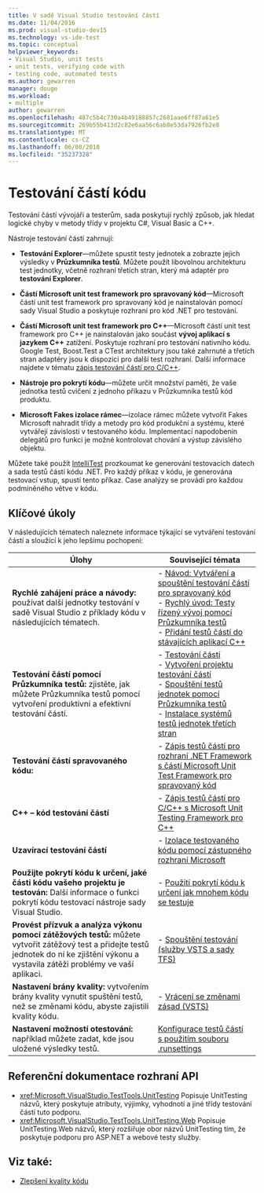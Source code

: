 ```yaml
---
title: V sadě Visual Studio testování částí
ms.date: 11/04/2016
ms.prod: visual-studio-dev15
ms.technology: vs-ide-test
ms.topic: conceptual
helpviewer_keywords:
- Visual Studio, unit tests
- unit tests, verifying code with
- testing code, automated tests
ms.author: gewarren
manager: douge
ms.workload:
- multiple
author: gewarren
ms.openlocfilehash: 487c5b4c730a4b49188857c2681aae6ff87a61e5
ms.sourcegitcommit: 269b55b413d2c82e6aa56c6ab8e53da7926fb2e8
ms.translationtype: MT
ms.contentlocale: cs-CZ
ms.lasthandoff: 06/08/2018
ms.locfileid: "35237328"
---
```

# <a name="unit-test-your-code"></a>Testování částí kódu

Testování částí vývojáři a testerům, sada poskytují rychlý způsob, jak hledat logické chyby v metody třídy v projektu C#, Visual Basic a C++.

Nástroje testování částí zahrnují:

* **Testování Explorer**&mdash;můžete spustit testy jednotek a zobrazte jejich výsledky v **Průzkumníka testů**. Můžete použít libovolnou architekturu test jednotky, včetně rozhraní třetích stran, který má adaptér pro **testování Explorer**.

* **Částí Microsoft unit test framework pro spravovaný kód**&mdash;Microsoft částí unit test framework pro spravovaný kód je nainstalován pomocí sady Visual Studio a poskytuje rozhraní pro kód .NET pro testování.

* **Částí Microsoft unit test framework pro C++**&mdash;Microsoft částí unit test framework pro C++ je nainstalován jako součást **vývoj aplikací s jazykem C++** zatížení. Poskytuje rozhraní pro testování nativního kódu. Google Test, Boost.Test a CTest architektury jsou také zahrnuté a třetích stran adaptéry jsou k dispozici pro další test rozhraní. Další informace najdete v tématu [zápis testování částí pro C/C++](../test/writing-unit-tests-for-c-cpp.md).

* **Nástroje pro pokrytí kódu**&mdash;můžete určit množství paměti, že vaše jednotka testů cvičení z jednoho příkazu v Průzkumníka testů kód produktu.

* **Microsoft Fakes izolace rámec**&mdash;izolace rámec můžete vytvořit Fakes Microsoft nahradit třídy a metody pro kód produkční a systému, které vytvářejí závislosti v testovaného kódu. Implementací napodobenin delegátů pro funkci je možné kontrolovat chování a výstup závislého objektu.

Můžete také použít [IntelliTest](../test/generate-unit-tests-for-your-code-with-intellitest.md) prozkoumat ke generování testovacích datech a sada testů částí kódu .NET. Pro každý příkaz v kódu, je generována testovací vstup, spustí tento příkaz. Case analýzy se provádí pro každou podmíněného větve v kódu.

## <a name="key-tasks"></a>Klíčové úkoly

V následujících tématech naleznete informace týkající se vytváření testování částí a sloužící k jeho lepšímu pochopení:

|Úlohy|Související témata|
|-----------|-----------------------|
|**Rychlé zahájení práce a návody:** používat další jednotky testování v sadě Visual Studio z příklady kódu v následujících tématech.|-   [Návod: Vytváření a spouštění testování částí pro spravovaný kód](../test/walkthrough-creating-and-running-unit-tests-for-managed-code.md)<br />-   [Rychlý úvod: Testy řízený vývoj pomocí Průzkumníka testů](../test/quick-start-test-driven-development-with-test-explorer.md)<br />-   [Přidání testů částí do stávajících aplikací C++](../test/unit-testing-existing-cpp-applications-with-test-explorer.md)|
|**Testování částí pomocí Průzkumníka testů:** zjistěte, jak můžete Průzkumníka testů pomocí vytvoření produktivní a efektivní testování částí.|-   [Testování částí](../test/unit-test-basics.md)<br />-   [Vytvoření projektu testování částí](../test/create-a-unit-test-project.md)<br />-   [Spouštění testů jednotek pomocí Průzkumníka testů](../test/run-unit-tests-with-test-explorer.md)<br />-   [Instalace systémů testů jednotek třetích stran](../test/install-third-party-unit-test-frameworks.md)|
|**Testování částí spravovaného kódu:**|-   [Zápis testů částí pro rozhraní .NET Framework s částí Microsoft Unit Test Framework pro spravovaný kód](../test/writing-unit-tests-for-the-dotnet-framework-with-the-microsoft-unit-test-framework-for-managed-code.md)|
|**C++ – kód testování částí**|-   [Zápis testů částí pro C/C++ s Microsoft Unit Testing Framework pro C++](../test/writing-unit-tests-for-c-cpp-with-the-microsoft-unit-testing-framework-for-cpp.md)|
|**Uzavírací testování částí**|-   [Izolace testovaného kódu pomocí zástupného rozhraní Microsoft](../test/isolating-code-under-test-with-microsoft-fakes.md)|
|**Použijte pokrytí kódu k určení, jaké části kódu vašeho projektu je testován:** Další informace o funkci pokrytí kódu testovací nástroje sady Visual Studio.|-   [Použití pokrytí kódu k určení jak mnohem kódu se testuje](../test/using-code-coverage-to-determine-how-much-code-is-being-tested.md)|
|**Provést přízvuk a analýza výkonu pomocí zátěžových testů:** můžete vytvořit zátěžový test a přidejte testů jednotek do ní ke zjištění výkonu a vystavila zátěži problémy ve vaší aplikaci.|-   [Spouštění testování (služby VSTS a sady TFS)](/vsts/load-test/)|
|**Nastavení brány kvality:** vytvořením brány kvality vynutit spuštění testů, než se změnami kódu, abyste zajistili kvality kódu.|-   [Vrácení se změnami zásad (VSTS)](/vsts/tfvc/add-check-policies)|
|**Nastavení možností otestování:** například můžete zadat, kde jsou uložené výsledky testů.|[Konfigurace testů částí s použitím souboru .runsettings](../test/configure-unit-tests-by-using-a-dot-runsettings-file.md)|

## <a name="api-reference-documentation"></a>Referenční dokumentace rozhraní API

- <xref:Microsoft.VisualStudio.TestTools.UnitTesting> Popisuje UnitTesting názvů, který poskytuje atributy, výjimky, vyhodnotí a jiné třídy testování částí tuto podporu.
- <xref:Microsoft.VisualStudio.TestTools.UnitTesting.Web> Popisuje UnitTesting.Web názvů, který rozšiřuje obor názvů UnitTesting tím, že poskytuje podporu pro ASP.NET a webové testy služby.

## <a name="see-also"></a>Viz také:

- [Zlepšení kvality kódu](../test/improve-code-quality.md)
